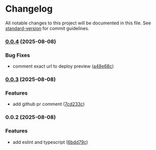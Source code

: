 # Changelog

All notable changes to this project will be documented in this file. See [standard-version](https://github.com/conventional-changelog/standard-version) for commit guidelines.

### [0.0.4](https://github.com/katherinemwong/cup-trail/compare/v0.0.3...v0.0.4) (2025-08-08)


### Bug Fixes

* comment exact url to deploy preview ([a48e68c](https://github.com/katherinemwong/cup-trail/commit/a48e68c43471b691c4a1fc957d58b33852fb1c92))

### [0.0.3](https://github.com/katherinemwong/cup-trail/compare/v0.0.2...v0.0.3) (2025-08-08)


### Features

* add github pr comment ([7cd233c](https://github.com/katherinemwong/cup-trail/commit/7cd233c9ac05b281a292e8c7a944cacfa0ef384a))

### 0.0.2 (2025-08-08)

### Features

- add eslint and typescript ([6bdd79c](https://github.com/katherinemwong/cup-trail/commit/6bdd79cf266435757d412a3e4b46da8b0f8f728e))
